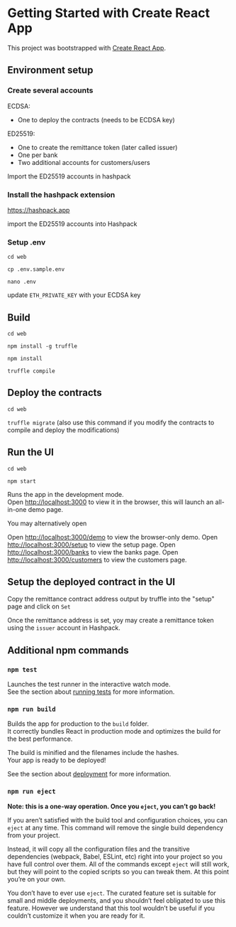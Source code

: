 # Getting Started with Create React App

This project was bootstrapped with [Create React App](https://github.com/facebook/create-react-app).

## Environment setup

### Create several accounts

ECDSA:

* One to deploy the contracts (needs to be ECDSA key)

ED25519:

* One to create the remittance token (later called issuer)
* One per bank
* Two additional accounts for customers/users

Import the ED25519 accounts in hashpack

### Install the hashpack extension

https://hashpack.app

import the ED25519 accounts into Hashpack

### Setup .env

`cd web`

`cp .env.sample.env`

`nano .env`

update `ETH_PRIVATE_KEY` with your ECDSA key

## Build

`cd web`

`npm install -g truffle`

`npm install`

`truffle compile`

## Deploy the contracts

`cd web`

`truffle migrate` (also use this command if you modify the contracts to compile and deploy the modifications)

## Run the UI

`cd web`

`npm start`

Runs the app in the development mode.\
Open [http://localhost:3000](http://localhost:3000) to view it in the browser, this will launch an all-in-one demo page.

You may alternatively open

Open [http://localhost:3000/demo](http://localhost:3000/demo) to view the browser-only demo.
Open [http://localhost:3000/setup](http://localhost:3000/setup) to view the setup page.
Open [http://localhost:3000/banks](http://localhost:3000/banks) to view the banks page.
Open [http://localhost:3000/customers](http://localhost:3000/customers) to view the customers page.

## Setup the deployed contract in the UI

Copy the remittance contract address output by truffle into the "setup" page and click on `Set`

Once the remittance address is set, yoy may create a remittance token using the `issuer` account in Hashpack.

## Additional npm commands

### `npm test`

Launches the test runner in the interactive watch mode.\
See the section about [running tests](https://facebook.github.io/create-react-app/docs/running-tests) for more information.

### `npm run build`

Builds the app for production to the `build` folder.\
It correctly bundles React in production mode and optimizes the build for the best performance.

The build is minified and the filenames include the hashes.\
Your app is ready to be deployed!

See the section about [deployment](https://facebook.github.io/create-react-app/docs/deployment) for more information.

### `npm run eject`

**Note: this is a one-way operation. Once you `eject`, you can’t go back!**

If you aren’t satisfied with the build tool and configuration choices, you can `eject` at any time. This command will remove the single build dependency from your project.

Instead, it will copy all the configuration files and the transitive dependencies (webpack, Babel, ESLint, etc) right into your project so you have full control over them. All of the commands except `eject` will still work, but they will point to the copied scripts so you can tweak them. At this point you’re on your own.

You don’t have to ever use `eject`. The curated feature set is suitable for small and middle deployments, and you shouldn’t feel obligated to use this feature. However we understand that this tool wouldn’t be useful if you couldn’t customize it when you are ready for it.

